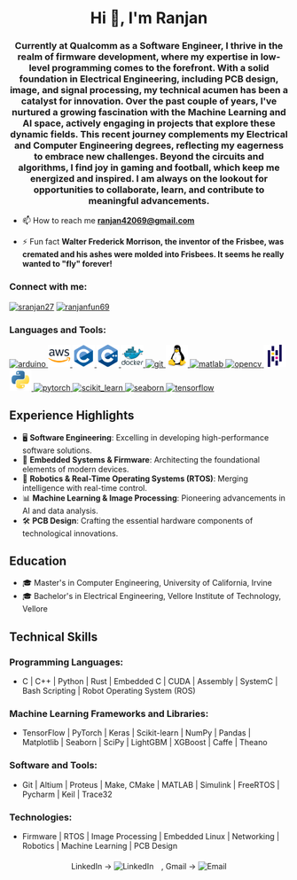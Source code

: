 <h1 align="center">Hi 👋, I'm Ranjan</h1>
<h3 align="center">Currently at Qualcomm as a Software Engineer, I thrive in the realm of firmware development, where my expertise in low-level programming comes to the forefront. With a solid foundation in Electrical Engineering, including PCB design, image, and signal processing, my technical acumen has been a catalyst for innovation. Over the past couple of years, I've nurtured a growing fascination with the Machine Learning and AI space, actively engaging in projects that explore these dynamic fields. This recent journey complements my Electrical and Computer Engineering degrees, reflecting my eagerness to embrace new challenges. Beyond the circuits and algorithms, I find joy in gaming and football, which keep me energized and inspired. I am always on the lookout for opportunities to collaborate, learn, and contribute to meaningful advancements.</h3>

- 📫 How to reach me **ranjan42069@gmail.com**

- ⚡ Fun fact **Walter Frederick Morrison, the inventor of the Frisbee, was cremated and his ashes were molded into Frisbees. It seems he really wanted to "fly" forever!**

<h3 align="left">Connect with me:</h3>
<p align="left">
<a href="https://linkedin.com/in/sranjan27" target="blank"><img align="center" src="https://raw.githubusercontent.com/rahuldkjain/github-profile-readme-generator/master/src/images/icons/Social/linked-in-alt.svg" alt="sranjan27" height="30" width="40" /></a>
<a href="https://instagram.com/ranjanfun69" target="blank"><img align="center" src="https://raw.githubusercontent.com/rahuldkjain/github-profile-readme-generator/master/src/images/icons/Social/instagram.svg" alt="ranjanfun69" height="30" width="40" /></a>
</p>

<h3 align="left">Languages and Tools:</h3>
<p align="left"> <a href="https://www.arduino.cc/" target="_blank" rel="noreferrer"> <img src="https://cdn.worldvectorlogo.com/logos/arduino-1.svg" alt="arduino" width="40" height="40"/> </a> <a href="https://aws.amazon.com" target="_blank" rel="noreferrer"> <img src="https://raw.githubusercontent.com/devicons/devicon/master/icons/amazonwebservices/amazonwebservices-original-wordmark.svg" alt="aws" width="40" height="40"/> </a> <a href="https://www.cprogramming.com/" target="_blank" rel="noreferrer"> <img src="https://raw.githubusercontent.com/devicons/devicon/master/icons/c/c-original.svg" alt="c" width="40" height="40"/> </a> <a href="https://www.w3schools.com/cpp/" target="_blank" rel="noreferrer"> <img src="https://raw.githubusercontent.com/devicons/devicon/master/icons/cplusplus/cplusplus-original.svg" alt="cplusplus" width="40" height="40"/> </a> <a href="https://www.docker.com/" target="_blank" rel="noreferrer"> <img src="https://raw.githubusercontent.com/devicons/devicon/master/icons/docker/docker-original-wordmark.svg" alt="docker" width="40" height="40"/> </a> <a href="https://git-scm.com/" target="_blank" rel="noreferrer"> <img src="https://www.vectorlogo.zone/logos/git-scm/git-scm-icon.svg" alt="git" width="40" height="40"/> </a> <a href="https://www.linux.org/" target="_blank" rel="noreferrer"> <img src="https://raw.githubusercontent.com/devicons/devicon/master/icons/linux/linux-original.svg" alt="linux" width="40" height="40"/> </a> <a href="https://www.mathworks.com/" target="_blank" rel="noreferrer"> <img src="https://upload.wikimedia.org/wikipedia/commons/2/21/Matlab_Logo.png" alt="matlab" width="40" height="40"/> </a> <a href="https://opencv.org/" target="_blank" rel="noreferrer"> <img src="https://www.vectorlogo.zone/logos/opencv/opencv-icon.svg" alt="opencv" width="40" height="40"/> </a> <a href="https://pandas.pydata.org/" target="_blank" rel="noreferrer"> <img src="https://raw.githubusercontent.com/devicons/devicon/2ae2a900d2f041da66e950e4d48052658d850630/icons/pandas/pandas-original.svg" alt="pandas" width="40" height="40"/> </a> <a href="https://www.python.org" target="_blank" rel="noreferrer"> <img src="https://raw.githubusercontent.com/devicons/devicon/master/icons/python/python-original.svg" alt="python" width="40" height="40"/> </a> <a href="https://pytorch.org/" target="_blank" rel="noreferrer"> <img src="https://www.vectorlogo.zone/logos/pytorch/pytorch-icon.svg" alt="pytorch" width="40" height="40"/> </a> <a href="https://scikit-learn.org/" target="_blank" rel="noreferrer"> <img src="https://upload.wikimedia.org/wikipedia/commons/0/05/Scikit_learn_logo_small.svg" alt="scikit_learn" width="40" height="40"/> </a> <a href="https://seaborn.pydata.org/" target="_blank" rel="noreferrer"> <img src="https://seaborn.pydata.org/_images/logo-mark-lightbg.svg" alt="seaborn" width="40" height="40"/> </a> <a href="https://www.tensorflow.org" target="_blank" rel="noreferrer"> <img src="https://www.vectorlogo.zone/logos/tensorflow/tensorflow-icon.svg" alt="tensorflow" width="40" height="40"/> </a> </p>


## Experience Highlights

- 🖥️ **Software Engineering**: Excelling in developing high-performance software solutions.
- 🔌 **Embedded Systems & Firmware**: Architecting the foundational elements of modern devices.
- 🤖 **Robotics & Real-Time Operating Systems (RTOS)**: Merging intelligence with real-time control.
- 📊 **Machine Learning & Image Processing**: Pioneering advancements in AI and data analysis.
- 🛠️ **PCB Design**: Crafting the essential hardware components of technological innovations.

## Education

- 🎓 Master's in Computer Engineering, University of California, Irvine
- 🎓 Bachelor's in Electrical Engineering, Vellore Institute of Technology, Vellore

## Technical Skills

### Programming Languages:
- C | C++ | Python | Rust | Embedded C | CUDA | Assembly | SystemC | Bash Scripting | Robot Operating System (ROS)

### Machine Learning Frameworks and Libraries:
- TensorFlow | PyTorch | Keras | Scikit-learn | NumPy | Pandas | Matplotlib | Seaborn | SciPy | LightGBM | XGBoost | Caffe | Theano

### Software and Tools:
- Git | Altium | Proteus | Make, CMake | MATLAB | Simulink | FreeRTOS | Pycharm | Keil | Trace32

### Technologies:
- Firmware | RTOS | Image Processing | Embedded Linux | Networking | Robotics | Machine Learning | PCB Design

<footer style="text-align: center; margin-top: 20px;">
  <div> LinkedIn ->
    <a href="https://www.linkedin.com/in/sranjan27/" style="text-decoration: none; margin-right: 10px;">
      <img src="https://github.com/dmhendricks/signature-social-icons/blob/master/icons/round-flat-filled/35px/linkedin.png?raw=true" alt="LinkedIn" style="width: 15px; height: 15px;">
    </a>, Gmail ->                                       
    <a href="mailto:ranjan42069@gmail.com" style="text-decoration: none;">
      <img src="https://github.com/dmhendricks/signature-social-icons/blob/master/icons/round-flat-filled/35px/mail.png?raw=true" alt="Email" style="width: 15px; height: 15px;">
    </a>
  </div>
</footer>
